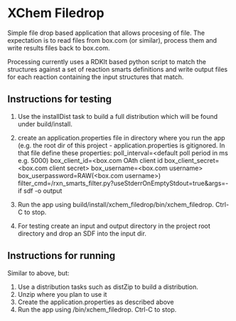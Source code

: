 # XChem Filedrop

Simple file drop based application that allows procesing of file.
The expectation is to read files from box.com (or similar), process them and write
results files back to box.com.

Processing currently uses a RDKIt based python script to match the structures against
a set of reaction smarts definitions and write output files for each reaction containing 
the input structures that match.

## Instructions for testing

1. Use the installDist task to build a full distribution which will be found under 
build/install.

1. create an application.properties file in directory where you run the app (e.g. the
root dir of this project - application.properties is gitignored. In that file define these
properties:
poll_interval=<default poll period in ms e.g. 5000)
box_client_id=<box.com OAth client id 
box_client_secret=<box.com client secret>
box_username=<box.com username>
box_userpassword=RAW(<box.com username>)
filter_cmd=<path to python script>/rxn_smarts_filter.py?useStderrOnEmptyStdout=true&args=-if sdf -o output

1. Run the app using build/install/xchem_filedrop/bin/xchem_filedrop. Ctrl-C to stop.

1. For testing create an input and output directory in the project root directory and drop an SDF
into the input dir.

## Instructions for running

Similar to above, but:

1. Use a distribution tasks such as distZip to build a distribution.
1. Unzip where you plan to use it
1. Create the application.properties as described above
1. Run the app using <unzipped distro>/bin/xchem_filedrop. Ctrl-C to stop.